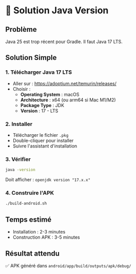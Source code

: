 # 🔧 Solution Java Version

## Problème
Java 25 est trop récent pour Gradle. Il faut Java 17 LTS.

## Solution Simple

### 1. Télécharger Java 17 LTS
- Aller sur : https://adoptium.net/temurin/releases/
- Choisir :
  - **Operating System** : macOS
  - **Architecture** : x64 (ou arm64 si Mac M1/M2)
  - **Package Type** : JDK
  - **Version** : 17 - LTS

### 2. Installer
- Télécharger le fichier `.pkg`
- Double-cliquer pour installer
- Suivre l'assistant d'installation

### 3. Vérifier
```bash
java -version
```
Doit afficher : `openjdk version "17.x.x"`

### 4. Construire l'APK
```bash
./build-android.sh
```

## Temps estimé
- Installation : 2-3 minutes
- Construction APK : 3-5 minutes

## Résultat attendu
✅ APK généré dans `android/app/build/outputs/apk/debug/`